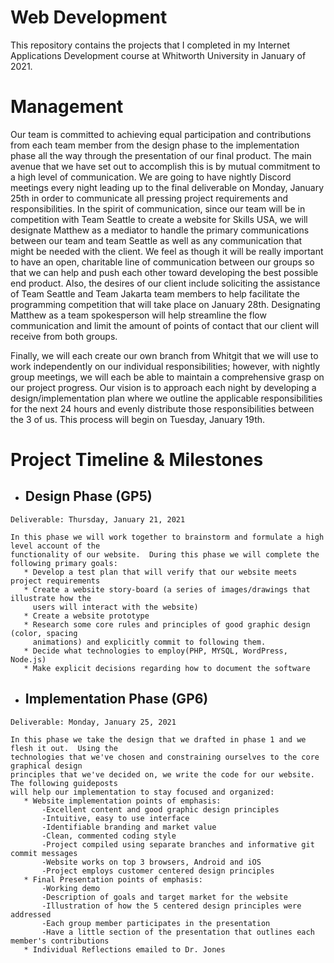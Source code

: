 # Web Development

This repository contains the projects that I completed in my Internet Applications Development course at Whitworth University in January of 2021.

# Management

Our team is committed to achieving equal participation and contributions from each team member from the design phase to the implementation phase all the way through the presentation of our final product.  The main avenue that we have set out to accomplish this is by mutual commitment to a high level of communication.  We are going to have nightly Discord meetings every night leading up to the final deliverable on Monday, January 25th in order to communicate all pressing project requirements and responsibilities.  In the spirit of communication, since our team will be in competition with Team Seattle to create a website for Skills USA, we will designate Matthew as a mediator to handle the primary communications between our team and team Seattle as well as any communication that might be needed with the client.  We feel as though it will be really important to have an open, charitable line of communication between our groups so that we can help and push each other toward developing the best possible end product.  Also, the desires of our client include soliciting the assistance of Team Seattle and Team Jakarta team members to help facilitate the programming competition that will take place on January 28th.  Designating Matthew as a team spokesperson will help streamline the flow communication and limit the amount of points of contact that our client will receive from both groups.

Finally, we will each create our own branch from Whitgit that we will use to work independently on our individual responsibilities; however, with nightly group meetings, we will each be able to maintain a comprehensive grasp on our project progress.  Our vision is to approach each night by developing a design/implementation plan where we outline the applicable responsibilities for the next 24 hours and evenly distribute those responsibilities between the 3 of us.  This process will begin on Tuesday, January 19th.  

# Project Timeline & Milestones

   * ## Design Phase (GP5)

    Deliverable: Thursday, January 21, 2021

    In this phase we will work together to brainstorm and formulate a high level account of the 
    functionality of our website.  During this phase we will complete the following primary goals:
       * Develop a test plan that will verify that our website meets project requirements
       * Create a website story-board (a series of images/drawings that illustrate how the    
         users will interact with the website)
       * Create a website prototype
       * Research some core rules and principles of good graphic design (color, spacing 
         animations) and explicitly commit to following them.
       * Decide what technologies to employ(PHP, MYSQL, WordPress, Node.js) 
       * Make explicit decisions regarding how to document the software

   * ## Implementation Phase (GP6)
  
    Deliverable: Monday, January 25, 2021

    In this phase we take the design that we drafted in phase 1 and we flesh it out.  Using the
    technologies that we've chosen and constraining ourselves to the core graphical design 
    principles that we've decided on, we write the code for our website. The following guideposts 
    will help our implementation to stay focused and organized:
       * Website implementation points of emphasis:
	       -Excellent content and good graphic design principles
	       -Intuitive, easy to use interface
	       -Identifiable branding and market value
	       -Clean, commented coding style
	       -Project compiled using separate branches and informative git commit messages
	       -Website works on top 3 browsers, Android and iOS
	       -Project employs customer centered design principles
       * Final Presentation points of emphasis:
	       -Working demo
	       -Description of goals and target market for the website
	       -Illustration of how the 5 centered design principles were addressed
	       -Each group member participates in the presentation
	       -Have a little section of the presentation that outlines each member's contributions
       * Individual Reflections emailed to Dr. Jones